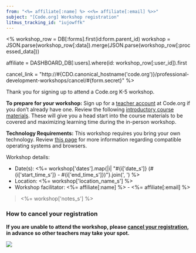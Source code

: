 ```yaml
---
from: "<%= affiliate[:name] %> <<%= affiliate[:email] %>>"
subject: "[Code.org] Workshop registration"
litmus_tracking_id: "iujowffk"
---
```


<%
  workshop_row = DB[:forms].first(id:form.parent_id)
  workshop = JSON.parse(workshop_row[:data]).merge(JSON.parse(workshop_row[:processed_data]))

  affiliate = DASHBOARD_DB[:users].where(id: workshop_row[:user_id]).first

  cancel_link = "http://#{CDO.canonical_hostname('code.org')}/professional-development-workshops/cancel/#{form.secret}"
%>

Thank you for signing up to attend a Code.org K-5 workshop.

**To prepare for your workshop:** Sign up for a [teacher account](http://learn.code.org/users/sign_up?user%5Buser_type%5D=teacher) at Code.org if you don’t already have one. Review the following [introductory course materials](http://code.org/educate/k5/introPD). These will give you a head start into the course materials to be covered and maximizing learning time during the in-person workshop.

**Technology Requirements:** This workshop requires you bring your own technology. Review [this page](https://support.code.org/hc/en-us/articles/202591743-What-kind-of-operating-system-and-browser-do-I-need-to-use-Code-org-s-online-learning-system-) for more information regarding compatible operating systems and browsers.

Workshop details:

- Date(s): <%= workshop['dates'].map{|i| "#{i['date_s']} (#{i['start_time_s']} - #{i['end_time_s']})"}.join(', ') %>
- Location: <%= workshop['location_name_s'] %>
- Workshop facilitator: <%= affiliate[:name] %> - <%= affiliate[:email] %>

> <%= workshop['notes_s'] %>

### How to cancel your registration
**If you are unable to attend the workshop, please [cancel your registration](<%= cancel_link %>), in advance so other teachers may take your spot.**

![](<%= tracking_pixel %>)
